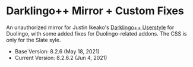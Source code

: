 # Darklingo++ Mirror + Custom Fixes
An unauthorized mirror for Justin Ikeako's [Darklingo++ Userstyle](https://userstyles.org/styles/169205/darklingo) for Duolingo, with some added fixes for Duolingo-related addons.
The CSS is only for the Slate syle.

* Base Version: 8.2.6 (May 18, 2021)
* Current Version: 8.2.6.2 (Jun 4, 2021)



